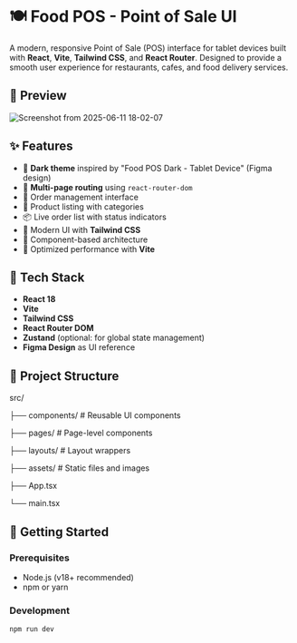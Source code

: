 # 🍽️ Food POS - Point of Sale UI

A modern, responsive Point of Sale (POS) interface for tablet devices built with **React**, **Vite**, **Tailwind CSS**, and **React Router**. Designed to provide a smooth user experience for restaurants, cafes, and food delivery services.

## 📸 Preview
![Screenshot from 2025-06-11 18-02-07](https://github.com/user-attachments/assets/02693c87-048c-4f18-8611-82a0ac897f6d)

## ✨ Features

- 🌙 **Dark theme** inspired by "Food POS Dark - Tablet Device" (Figma design)
- 🧭 **Multi-page routing** using `react-router-dom`
- 🛒 Order management interface
- 🍔 Product listing with categories
- 📦 Live order list with status indicators
- 🎨 Modern UI with **Tailwind CSS**
- 🔄 Component-based architecture
- 🔋 Optimized performance with **Vite**

## 🚀 Tech Stack

- **React 18**
- **Vite**
- **Tailwind CSS**
- **React Router DOM**
- **Zustand** (optional: for global state management)
- **Figma Design** as UI reference

## 📂 Project Structure

src/

├── components/ # Reusable UI components

├── pages/ # Page-level components

├── layouts/ # Layout wrappers

├── assets/ # Static files and images

├── App.tsx

└── main.tsx



## 🔧 Getting Started

### Prerequisites

- Node.js (v18+ recommended)
- npm or yarn

### Development
```bash
npm run dev
```
